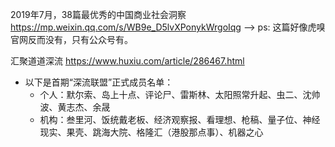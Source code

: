 
2019年7月，38篇最优秀的中国商业社会洞察 https://mp.weixin.qq.com/s/WB9e_D5lvXPonykWrgoIqg  -->  ps: 这篇好像虎嗅官网反而没有，只有公众号有。

汇聚道道深流 https://www.huxiu.com/article/286467.html
- 以下是首期“深流联盟”正式成员名单：
  * 个人：默尔索、岛上十点、评论尸、雷斯林、太阳照常升起、虫二、沈帅波、黄志杰、余晟
  * 机构：叁里河、饭统戴老板、经济观察报、看理想、枪稿、量子位、神经现实、果壳、跳海大院、格隆汇（港股那点事）、机器之心

